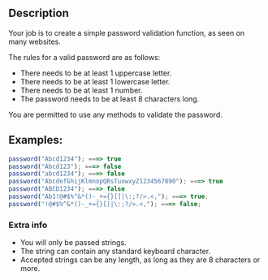 ## Description
Your job is to create a simple password validation function, as seen on many websites. 

The rules for a valid password are as follows:
- There needs to be at least 1 uppercase letter.
- There needs to be at least 1 lowercase letter.
- There needs to be at least 1 number.
- The password needs to be at least 8 characters long.

You are permitted to use any methods to validate the password.

## Examples:
```javascript
password("Abcd1234"); ===> true
password("Abcd123"); ===> false
password("abcd1234"); ===> false
password("AbcdefGhijKlmnopQRsTuvwxyZ1234567890"); ===> true
password("ABCD1234"); ===> false
password("Ab1!@#$%^&*()-_+={}[]|\:;?/>.<,"); ===> true;
password("!@#$%^&*()-_+={}[]|\:;?/>.<,"); ===> false;
```

### Extra info
- You will only be passed strings.
- The string can contain any standard keyboard character.
- Accepted strings can be any length, as long as they are 8 characters or more.